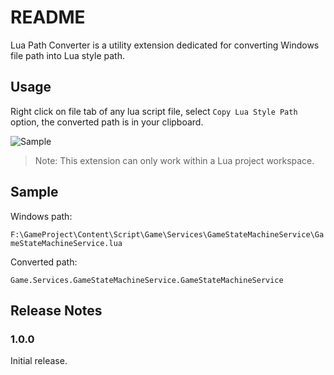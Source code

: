 # README

Lua Path Converter is a utility extension dedicated for converting Windows file path into Lua style path.

## Usage

Right click on file tab of any lua script file, select `Copy Lua Style Path` option, the converted path is in your clipboard.

![Sample](C:\Users\cym-h\luapathconverter\readme\Sample.gif)

> Note: This extension can only work within a Lua project workspace.

## Sample

Windows path: 

`F:\GameProject\Content\Script\Game\Services\GameStateMachineService\GameStateMachineService.lua`

Converted path:

`Game.Services.GameStateMachineService.GameStateMachineService`

## Release Notes

### 1.0.0

Initial release.
